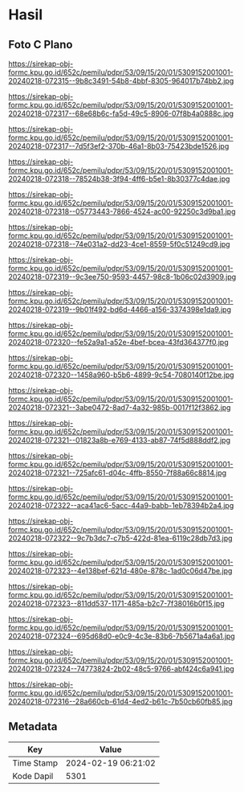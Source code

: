 # Hasil

## Foto C Plano

https://sirekap-obj-formc.kpu.go.id/652c/pemilu/pdpr/53/09/15/20/01/5309152001001-20240218-072315--9b8c3491-54b8-4bbf-8305-964017b74bb2.jpg

https://sirekap-obj-formc.kpu.go.id/652c/pemilu/pdpr/53/09/15/20/01/5309152001001-20240218-072317--68e68b6c-fa5d-49c5-8906-07f8b4a0888c.jpg

https://sirekap-obj-formc.kpu.go.id/652c/pemilu/pdpr/53/09/15/20/01/5309152001001-20240218-072317--7d5f3ef2-370b-46a1-8b03-75423bde1526.jpg

https://sirekap-obj-formc.kpu.go.id/652c/pemilu/pdpr/53/09/15/20/01/5309152001001-20240218-072318--78524b38-3f94-4ff6-b5e1-8b30377c4dae.jpg

https://sirekap-obj-formc.kpu.go.id/652c/pemilu/pdpr/53/09/15/20/01/5309152001001-20240218-072318--05773443-7866-4524-ac00-92250c3d9ba1.jpg

https://sirekap-obj-formc.kpu.go.id/652c/pemilu/pdpr/53/09/15/20/01/5309152001001-20240218-072318--74e031a2-dd23-4ce1-8559-5f0c51249cd9.jpg

https://sirekap-obj-formc.kpu.go.id/652c/pemilu/pdpr/53/09/15/20/01/5309152001001-20240218-072319--9c3ee750-9593-4457-98c8-1b06c02d3909.jpg

https://sirekap-obj-formc.kpu.go.id/652c/pemilu/pdpr/53/09/15/20/01/5309152001001-20240218-072319--9b01f492-bd6d-4466-a156-3374398e1da9.jpg

https://sirekap-obj-formc.kpu.go.id/652c/pemilu/pdpr/53/09/15/20/01/5309152001001-20240218-072320--fe52a9a1-a52e-4bef-bcea-43fd364377f0.jpg

https://sirekap-obj-formc.kpu.go.id/652c/pemilu/pdpr/53/09/15/20/01/5309152001001-20240218-072320--1458a960-b5b6-4899-9c54-7080140f12be.jpg

https://sirekap-obj-formc.kpu.go.id/652c/pemilu/pdpr/53/09/15/20/01/5309152001001-20240218-072321--3abe0472-8ad7-4a32-985b-0017f12f3862.jpg

https://sirekap-obj-formc.kpu.go.id/652c/pemilu/pdpr/53/09/15/20/01/5309152001001-20240218-072321--01823a8b-e769-4133-ab87-74f5d888ddf2.jpg

https://sirekap-obj-formc.kpu.go.id/652c/pemilu/pdpr/53/09/15/20/01/5309152001001-20240218-072321--725afc61-d04c-4ffb-8550-7f88a66c8814.jpg

https://sirekap-obj-formc.kpu.go.id/652c/pemilu/pdpr/53/09/15/20/01/5309152001001-20240218-072322--aca41ac6-5acc-44a9-babb-1eb78394b2a4.jpg

https://sirekap-obj-formc.kpu.go.id/652c/pemilu/pdpr/53/09/15/20/01/5309152001001-20240218-072322--9c7b3dc7-c7b5-422d-81ea-6119c28db7d3.jpg

https://sirekap-obj-formc.kpu.go.id/652c/pemilu/pdpr/53/09/15/20/01/5309152001001-20240218-072323--4e138bef-621d-480e-878c-1ad0c06d47be.jpg

https://sirekap-obj-formc.kpu.go.id/652c/pemilu/pdpr/53/09/15/20/01/5309152001001-20240218-072323--811dd537-1171-485a-b2c7-7f38016b0f15.jpg

https://sirekap-obj-formc.kpu.go.id/652c/pemilu/pdpr/53/09/15/20/01/5309152001001-20240218-072324--695d68d0-e0c9-4c3e-83b6-7b5671a4a6a1.jpg

https://sirekap-obj-formc.kpu.go.id/652c/pemilu/pdpr/53/09/15/20/01/5309152001001-20240218-072324--74773824-2b02-48c5-9766-abf424c6a941.jpg

https://sirekap-obj-formc.kpu.go.id/652c/pemilu/pdpr/53/09/15/20/01/5309152001001-20240218-072316--28a660cb-61d4-4ed2-b61c-7b50cb60fb85.jpg


## Metadata

| Key        | Value               |
| ---------- | ------------------- |
| Time Stamp | 2024-02-19 06:21:02 |
| Kode Dapil | 5301                |



